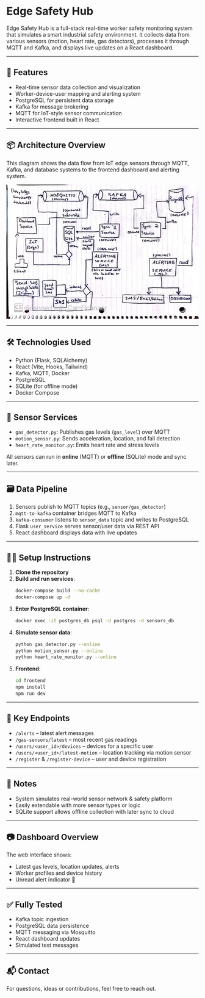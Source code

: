 
# Edge Safety Hub

Edge Safety Hub is a full-stack real-time worker safety monitoring system that simulates a smart industrial safety environment. It collects data from various sensors (motion, heart rate, gas detectors), processes it through MQTT and Kafka, and displays live updates on a React dashboard.

---

## 🚀 Features

- Real-time sensor data collection and visualization
- Worker-device-user mapping and alerting system
- PostgreSQL for persistent data storage
- Kafka for message brokering
- MQTT for IoT-style sensor communication
- Interactive frontend built in React

---

## 📦 Architecture Overview

This diagram shows the data flow from IoT edge sensors through MQTT, Kafka, and database systems to the frontend dashboard and alerting system.

![System Architecture](./assets/system_architecture.jpeg)


---

## 🛠️ Technologies Used

- Python (Flask, SQLAlchemy)
- React (Vite, Hooks, Tailwind)
- Kafka, MQTT, Docker
- PostgreSQL
- SQLite (for offline mode)
- Docker Compose

---

## 🧪 Sensor Services

- `gas_detector.py`: Publishes gas levels (`gas_level`) over MQTT
- `motion_sensor.py`: Sends acceleration, location, and fall detection
- `heart_rate_monitor.py`: Emits heart rate and stress levels

All sensors can run in **online** (MQTT) or **offline** (SQLite) mode and sync later.

---

## 🗃️ Data Pipeline

1. Sensors publish to MQTT topics (e.g., `sensor/gas_detector`)
2. `mqtt-to-kafka` container bridges MQTT to Kafka
3. `kafka-consumer` listens to `sensor_data` topic and writes to PostgreSQL
4. Flask `user_service` serves sensor/user data via REST API
5. React dashboard displays data with live updates

---

## 🧑‍💻 Setup Instructions

1. **Clone the repository**
2. **Build and run services**:
   ```bash
   docker-compose build --no-cache
   docker-compose up -d
   ```
3. **Enter PostgreSQL container**:
   ```bash
   docker exec -it postgres_db psql -U postgres -d sensors_db
   ```
4. **Simulate sensor data**:
   ```bash
   python gas_detector.py --online
   python motion_sensor.py --online
   python heart_rate_monitor.py --online
   ```
5. **Frontend**:
   ```bash
   cd frontend
   npm install
   npm run dev
   ```

---

## 📍 Key Endpoints

- `/alerts` – latest alert messages
- `/gas-sensors/latest` – most recent gas readings
- `/users/<user_id>/devices` – devices for a specific user
- `/users/<user_id>/latest-motion` – location tracking via motion sensor
- `/register` & `/register-device` – user and device registration

---

## 📌 Notes

- System simulates real-world sensor network & safety platform
- Easily extendable with more sensor types or logic
- SQLite support allows offline collection with later sync to cloud

---

## 📷 Dashboard Overview

The web interface shows:
- Latest gas levels, location updates, alerts
- Worker profiles and device history
- Unread alert indicator 🔔

---

## ✅ Fully Tested

- Kafka topic ingestion
- PostgreSQL data persistence
- MQTT messaging via Mosquitto
- React dashboard updates
- Simulated test messages

---

## 📬 Contact

For questions, ideas or contributions, feel free to reach out.
